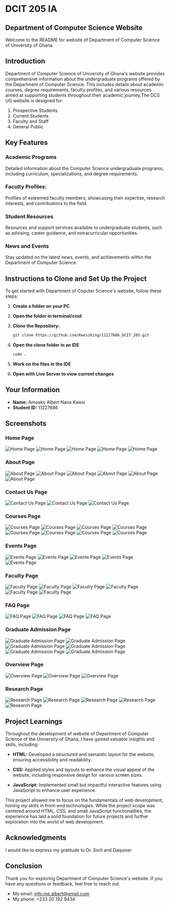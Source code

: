 # DCIT 205 IA

## Department of Computer Science Website

Welcome to the README for website of Department of Computer Science of University of Ghana

## Introduction

Department of Computer Science of University of Ghana's website provides comprehensive information about the undergraduate programs offered by the Department of Computer Science. This includes details about academic courses, degree requirements, faculty profiles, and various resources aimed at supporting students throughout their academic journey.The DCS UG website is designed for:
1. Prospective Students
2. Current Students
3. Faculty and Staff
4. General Public

## Key Features
### Academic Programs
Detailed information about the Computer Science undergraduate programs, including curriculum, specializations, and degree requirements.

### Faculty Profiles:
Profiles of esteemed faculty members, showcasing their expertise, research interests, and contributions to the field.

### Student Resources
 Resources and support services available to undergraduate students, such as advising, career guidance, and extracurricular opportunities.


 ### News and Events
 Stay updated on the latest news, events, and achievements within the Department of Computer Science.


## Instructions to Clone and Set Up the Project

To get started with Department of Coputer Science's website, follow these steps:


1. **Create a folder on your PC**

2. **Open the folder in terminal/cmd**

3. **Clone the Repository:**
    ```bash
    git clone https://github.com/KwesiKing/11227686_DCIT_205.git
    ```

4. **Open the clone folder in an IDE**
    ```bash
    code .
    ```

5. **Work on the files in the IDE**
   

4. **Open with Live Server to view current changes**



## Your Information

- **Name:** Amoako Albert Nana Kwesi
- **Student ID:** 11227686

## Screenshots

### Home Page
![Home Page](screenshots/home1.png)
![Home Page](screenshots/home2.png)
![Home Page](screenshots/home3.png)
![Home Page](screenshots/home4.png)
![Home Page](screenshots/home5.png)

### About Page
![About Page](screenshots/about1.png)
![About Page](screenshots/about2.png)
![About Page](screenshots/about3.png)
![About Page](screenshots/about4.png)
![About Page](screenshots/about5.png)
![About Page](screenshots/about6.png)

### Contact Us Page
![Contact Us Page](screenshots/contact1.png)
![Contact Us Page](screenshots/contact2.png)
![Contact Us Page](screenshots/contact3.png)


### Courses Page
![Courses Page](screenshots/course1.png)
![Courses Page](screenshots/course2.png)
![Courses Page](screenshots/course3.png)
![Courses Page](screenshots/course4.png)
![Courses Page](screenshots/course5.png)
![Courses Page](screenshots/course6.png)
![Courses Page](screenshots/course7.png)
![Courses Page](screenshots/course8.png)


### Events Page
![Events Page](screenshots/event1.png)
![Events Page](screenshots/event2.png)
![Events Page](screenshots/event3.png)
![Events Page](screenshots/event4.png)
![Events Page](screenshots/event5.png)


### Faculty Page
![Faculty Page](screenshots/faculty1.png)
![Faculty Page](screenshots/faculty2.png)
![Faculty Page](screenshots/faculty3.png)
![Faculty Page](screenshots/faculty4.png)
![Faculty Page](screenshots/faculty5.png)
![Faculty Page](screenshots/faculty6.png)

### FAQ Page
![FAQ Page](screenshots/faq1.png)
![FAQ Page](screenshots/faq2.png)
![FAQ Page](screenshots/faq3.png)
![FAQ Page](screenshots/faq4.png)


### Graduate Admission Page
![Graduate Admission Page](screenshots/grad.png)
![Graduate Admission Page](screenshots/grad2.png)
![Graduate Admission Page](screenshots/grad3.png)
![Graduate Admission Page](screenshots/grad4.png)
![Graduate Admission Page](screenshots/grad5.png)
![Graduate Admission Page](screenshots/grad6.png)

### Overview Page
![Overview Page](screenshots/over1.png)
![Overview Page](screenshots/over2.png)
![Overview Page](screenshots/over3.png)



### Research Page
![Research Page](screenshots/res1.png)
![Research Page](screenshots/res2.png)
![Research Page](screenshots/res3.png)
![Research Page](screenshots/res4.png)
![Research Page](screenshots/res5.png)

## Project Learnings

Throughout the development of website of Department of Computer Science of the University of Ghana, I have gained valuable insights and skills, including:

- **HTML:** Developed a structured and semantic layout for the website, ensuring accessibility and readability.

- **CSS:** Applied styles and layouts to enhance the visual appeal of the website, including responsive design for various screen sizes.

- **JavaScript:** Implemented small but impactful interactive features using JavaScript to enhance user experience.

This project allowed me to focus on the fundamentals of web development, honing my skills in front-end technologies. While the project scope was centered around HTML, CSS, and small JavaScript functionalities, the experience has laid a solid foundation for future projects and further exploration into the world of web development.



## Acknowledgments

I would like to express my gratitude to Dr. Sorli and Daquiver

## Conclusion

Thank you for exploring Department of Computer Science's website. If you have any questions or feedback, feel free to reach out. 
- My email: info.me.albert@gmail.com
- My phone: +233 20 192 9434


